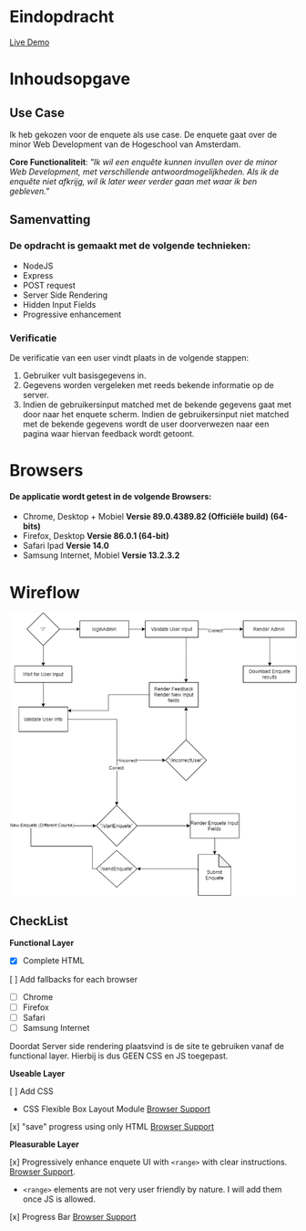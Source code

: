 # Eindopdracht

[Live Demo](https://BT2021.herokuapp.com)

# Inhoudsopgave

## Use Case

Ik heb gekozen voor de enquete als use case.
De enquete gaat over de minor Web Development van de Hogeschool van Amsterdam.

**Core Functionaliteit**: _"Ik wil een enquête kunnen invullen over de minor Web Development, met verschillende antwoordmogelijkheden. Als ik de enquête niet afkrijg, wil ik later weer verder gaan met waar ik ben gebleven."_

## Samenvatting

### De opdracht is gemaakt met de volgende technieken:

- NodeJS
- Express
- POST request
- Server Side Rendering
- Hidden Input Fields
- Progressive enhancement

### Verificatie

De verificatie van een user vindt plaats in de volgende stappen:

1. Gebruiker vult basisgegevens in.
2. Gegevens worden vergeleken met reeds bekende informatie op de server.
3. Indien de gebruikersinput matched met de bekende gegevens gaat met door naar het enquete scherm. Indien de gebruikersinput niet matched met de bekende gegevens wordt de user doorverwezen naar een pagina waar hiervan feedback wordt getoont.

# Browsers

#### De applicatie wordt getest in de volgende Browsers:

- Chrome, Desktop + Mobiel **Versie 89.0.4389.82 (Officiële build) (64-bits)**
- Firefox, Desktop **Versie 86.0.1 (64-bit)**
- Safari Ipad **Versie 14.0**
- Samsung Internet, Mobiel **Versie 13.2.3.2**

# Wireflow

![Wireflow](./assets/flow.png)

## CheckList

**Functional Layer**

- [x] Complete HTML

[ ] Add fallbacks for each browser

- [ ] Chrome
- [ ] Firefox
- [ ] Safari
- [ ] Samsung Internet

Doordat Server side rendering plaatsvind is de site te gebruiken vanaf de functional layer. Hierbij is dus GEEN CSS en JS toegepast.

**Useable Layer**

[ ] Add CSS

- CSS Flexible Box Layout Module [Browser Support](https://caniuse.com/flexbox)

[x] "save" progress using only HTML [Browser Support](https://caniuse.com/?search=autocomplete)

**Pleasurable Layer**

[x] Progressively enhance enquete UI with `<range>` with clear instructions. [Browser Support](https://caniuse.com/input-range).

- `<range>` elements are not very user friendly by nature. I will add them once JS is allowed.

[x] Progress Bar [Browser Support](https://caniuse.com/?search=onScroll)
